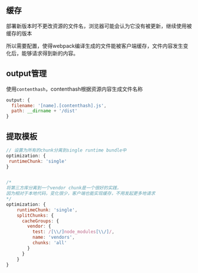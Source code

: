 

## 缓存
部署新版本时不更改资源的文件名，浏览器可能会认为它没有被更新，继续使用被缓存的版本

所以需要配置，使得webpack编译生成的文件能被客户端缓存，文件内容发生变化后，能够请求得到新的内容。

## output管理
使用`contenthash`，contenthash根据资源内容生成文件名称
```js
output: {
  filename: '[name].[contenthash].js',
  path: __dirname + '/dist'
}
```

## 提取模板
```js
// 设置为所有的chunk分离到single runtime bundle中
optimization: {
 runtimeChunk: 'single'
}


/*
将第三方库分离到一个vendor chunk是一个很好的实践，
因为相对于本地代码，变化很少，客户端也能实现缓存，不用发起更多地请求
*/
optimization: {
    runtimeChunk: 'single',
    splitChunks: {
      cacheGroups: {
        vendor: {
          test: /[\\/]node_modules[\\/]/,
          name: 'vendors',
          chunks: 'all'
        }
      }
    }
}
```